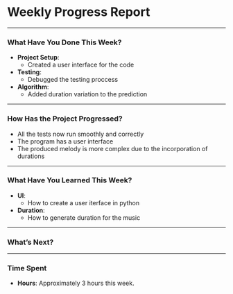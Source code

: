 # **Weekly Progress Report**

---

### **What Have You Done This Week?**
- **Project Setup**:
  - Created a user interface for the code
- **Testing**: 
  - Debugged the testing proccess
- **Algorithm**:
  - Added duration variation to the prediction

---

### **How Has the Project Progressed?**
- All the tests now run smoothly and correctly
- The program has a user interface
- The produced melody is more complex due to the incorporation of durations

---

### **What Have You Learned This Week?**
- **UI**:
  - How to create a user iterface in python
- **Duration**:
  - How to generate duration for the music

---

### **What’s Next?**


---

### **Time Spent**
- **Hours**: Approximately 3 hours this week.
